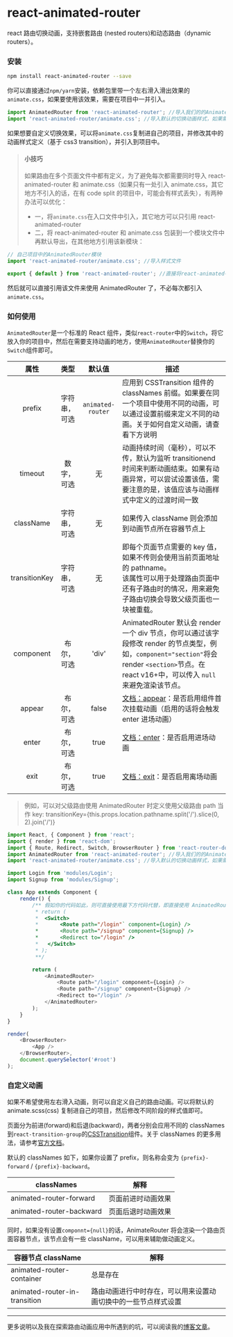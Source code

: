 # react-animated-router

react 路由切换动画，支持嵌套路由 (nested routers)和动态路由（dynamic routers）。

### 安装

```bash
npm install react-animated-router --save
```

你可以直接通过`npm/yarn`安装，依赖包里带一个左右滑入滑出效果的`animate.css`，如果要使用该效果，需要在项目中一并引入。

```javascript
import AnimatedRouter from 'react-animated-router'; //导入我们的的AnimatedRouter组件
import 'react-animated-router/animate.css'; //导入默认的切换动画样式，如果需要其它切换样式，可以导入自己的动画样式定义文件
```

如果想要自定义切换效果，可以将`animate.css`复制进自己的项目，并修改其中的动画样式定义（基于 css3 transition），并引入到项目中。

> #### 小技巧
>
> 如果路由在多个页面文件中都有定义，为了避免每次都需要同时导入 react-animated-router 和 animate.css（如果只有一处引入 animate.css，其它地方不引入的话，在有 code split 的项目中，可能会有样式丢失），有两种办法可以优化：
>
> *   一，将`animate.css`在入口文件中引入，其它地方可以只引用 react-animated-router
> *   二，将 react-animated-router 和 animate.css 包装到一个模块文件中再默认导出，在其他地方引用该新模块：

```javascript
// 自己项目中的AnimatedRouter模块
import 'react-animated-router/animate.css'; //导入样式文件

export { default } from 'react-animated-router'; //直接将react-animated-route作为默认导出
```

然后就可以直接引用该文件来使用 AnimatedRouter 了，不必每次都引入`animate.css`。

### 如何使用

`AnimatedRouter`是一个标准的 React 组件，类似`react-router`中的`Switch`，将它放入你的项目中，然后在需要支持动画的地方，使用`AnimatedRouter`替换你的`Switch`组件即可。

|     属性      |     类型     |      默认值       | 描述                                                                                                                                                                                            |
| :-----------: | :----------: | :---------------: | ----------------------------------------------------------------------------------------------------------------------------------------------------------------------------------------------- |
|    prefix     | 字符串，可选 | `animated-router` | 应用到 CSSTransition 组件的 classNames 前缀。如果要在同一个项目中使用不同的动画，可以通过设置前缀来定义不同的动画。关于如何自定义动画，请查看下方说明                                           |
|    timeout    |  数字，可选  |        无         | 动画持续时间（毫秒），可以不传，默认为监听 transitionend 时间来判断动画结束。如果有动画异常，可以尝试设置该值，需要注意的是，该值应该与动画样式中定义的过渡时间一致                             |
|   className   | 字符串，可选 |        无         | 如果传入 className 则会添加到动画节点所在容器节点上                                                                                                                                             |
| transitionKey | 字符串，可选 |        无         | 即每个页面节点需要的 key 值，如果不传则会使用当前页面地址的 pathname。<br/>该属性可以用于处理路由页面中还有子路由时的情况，用来避免子路由切换会导致父级页面也一块被重载。                       |
|   component   |  布尔，可选  |       'div'       | AnimatedRouter 默认会 render 一个 div 节点，你可以通过该字段修改 render 的节点类型，例如，`component="section"`将会 render `<section>`节点。在 react v16+中，可以传入 `null` 来避免渲染该节点。 |
|    appear     |  布尔，可选  |       false       | [文档：appear](http://reactcommunity.org/react-transition-group/transition-group#TransitionGroup-prop-appear)：是否启用组件首次挂载动画（启用的话将会触发 enter 进场动画）                      |
|     enter     |  布尔，可选  |       true        | [文档：enter](http://reactcommunity.org/react-transition-group/transition-group#TransitionGroup-prop-enter)：是否启用进场动画                                                                   |
|     exit      |  布尔，可选  |       true        | [文档：exit](http://reactcommunity.org/react-transition-group/transition-group#TransitionGroup-prop-exit)：是否启用离场动画                                                                     |

> 例如，可以对父级路由使用 AnimatedRouter 时定义使用父级路由 path 当作 key:
> transitionKey={this.props.location.pathname.split('/').slice(0, 2).join('/')}

```javascript
import React, { Component } from 'react';
import { render } from 'react-dom';
import { Route, Redirect, Switch, BrowserRouter } from 'react-router-dom';
import AnimatedRouter from 'react-animated-router'; //导入我们的的AnimatedRouter组件
import 'react-animated-router/animate.css'; //导入默认的切换动画样式，如果需要其它切换样式，可以导入自己的动画样式定义文件

import Login from 'modules/Login';
import Signup from 'modules/Signup';

class App extends Component {
    render() {
        /** 假如你的代码如此，则可直接使用最下方代码代替，即直接使用 AnimatedRouter 替换掉Switch
         * return (
         *  <Switch>
         *       <Route path="/login"` component={Login} />
         *       <Route path="/signup" component={Signup} />
         *       <Redirect to="/login" />
         *   </Switch>
         * );
         **/

        return (
            <AnimatedRouter>
                <Route path="/login" component={Login} />
                <Route path="/signup" component={Signup} />
                <Redirect to="/login" />
            </AnimatedRouter>
        );
    }
}

render(
    <BrowserRouter>
        <App />
    </BrowserRouter>,
    document.querySelector('#root')
);
```

### 自定义动画

如果不希望使用左右滑入动画，则可以自定义自己的路由动画。可以将默认的 animate.scss(css) 复制进自己的项目，然后修改不同阶段的样式值即可。

页面分为前进(forward)和后退(backward)，两者分别会应用不同的 classNames 到`react-transition-group`的[CSSTransition](http://reactcommunity.org/react-transition-group/css-transition)组件。关于 classNames 的更多用法，请参考[官方文档](http://reactcommunity.org/react-transition-group/css-transition)。

默认的 classNames 如下，如果你设置了 prefix，则名称会变为 `{prefix}-forward` / `{prefix}-backward`。

| classNames               | 解释               |
| ------------------------ | ------------------ |
| animated-router-forward  | 页面前进时动画效果 |
| animated-router-backward | 页面后退时动画效果 |

同时，如果没有设置`componnt={null}`的话，AnimateRouter 将会渲染一个路由页面容器节点，该节点会有一些 className，可以用来辅助做动画定义。

| 容器节点 className            | 解释                                                           |
| ----------------------------- | -------------------------------------------------------------- |
| animated-router-container     | 总是存在                                                       |
| animated-router-in-transition | 路由动画进行中时存在，可以用来设置动画切换中的一些节点样式设置 |

---

更多说明以及我在探索路由动画应用中所遇到的坑，可以阅读我的[博客文章](http://www.qiqiboy.com/post/111)。
